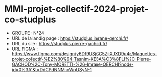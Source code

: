 # MMI-projet-collectif-2024-projet-co-studplus

- GROUPE : N°24
- URL de la landig page : https://studplus.imrane-qerchi.fr/
- URL du site : https://studplus.pierre-gachod.fr/
- URL FIGMA : https://www.figma.com/design/y6Df9USjGC5ZjiXJXD9u4o/Maquettes-projet-collectif-%E2%80%94-Tasnim-KEBA%C3%8FLI%2C-Pierre-GACHOD%2C-Tony-MORETTI-%26-Imrane-QERCHI?node-id=0%3A1&t=DdCPdNNMhoWpUSyN-1
